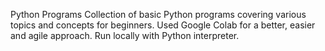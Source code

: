 Python Programs
Collection of basic Python programs covering various topics and concepts for beginners. Used Google Colab for a better, easier and agile approach. Run locally with Python interpreter.


